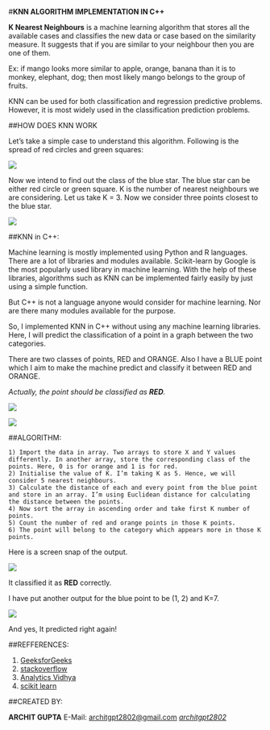 #**KNN ALGORITHM IMPLEMENTATION IN C++**

**K Nearest Neighbours** is a machine learning algorithm that stores all the available cases and classifies the new data or case based on the similarity measure. It suggests that if you are similar to your neighbour then you are one of them.

Ex: if mango looks more similar to apple, orange, banana than it is to monkey, elephant, dog; then most likely mango belongs to the group of fruits.

KNN can be used for both classification and regression predictive problems. However, it is most widely used in the classification prediction problems.

##HOW DOES KNN WORK

Let’s take a simple case to understand this algorithm. Following is the spread of red circles and green squares:

![](https://github.com/architgpt2802/knn-in-cpp/blob/master/readme%20images/r_img_1.png)

Now we intend to find out the class of the blue star. The blue star can be either red circle or green square. K is the number of nearest neighbours we are considering. Let us take K = 3. Now we consider three points closest to the blue star.

![](https://github.com/architgpt2802/knn-in-cpp/blob/master/readme%20images/r_img_2.png)

##KNN in C++:

Machine learning is mostly implemented using Python and R languages. There are a lot of libraries and modules available. Scikit-learn by Google is the most popularly used library in machine learning. With the help of these libraries, algorithms such as KNN can be implemented fairly easily by just using a simple function.

But C++ is not a language anyone would consider for machine learning. Nor are there many modules available for the purpose.

So, I implemented KNN in C++ without using any machine learning libraries. Here, I will predict the classification of a point in a graph between the two categories.

There are two classes of points, RED and ORANGE. Also I have a BLUE point which I aim to make the machine predict and classify it between RED and ORANGE.

_Actually, the point should be classified as **RED**._

![](https://github.com/architgpt2802/knn-in-cpp/blob/master/readme%20images/r_table.png)

![](https://github.com/architgpt2802/knn-in-cpp/blob/master/readme%20images/r_graph.png)

##ALGORITHM:

    1) Import the data in array. Two arrays to store X and Y values differently. In another array, store the corresponding class of the points. Here, 0 is for orange and 1 is for red.
    2) Initialise the value of K. I’m taking K as 5. Hence, we will consider 5 nearest neighbours.
    3) Calculate the distance of each and every point from the blue point and store in an array. I’m using Euclidean distance for calculating the distance between the points.
    4) Now sort the array in ascending order and take first K number of points.
    5) Count the number of red and orange points in those K points.
    6) The point will belong to the category which appears more in those K points.


Here is a screen snap of the output.

![](https://github.com/architgpt2802/knn-in-cpp/blob/master/output_1.png)

It classified it as **RED** correctly.

I have put another output for the blue point to be (1, 2) and K=7.

![](https://github.com/architgpt2802/knn-in-cpp/blob/master/output_2.png)

And yes, It predicted right again!


##REFFERENCES:

1) [GeeksforGeeks](https://www.geeksforgeeks.org/)
2) [stackoverflow](https://stackoverflow.com/)
3) [Analytics Vidhya](https://www.analyticsvidhya.com/blog/2018/03/introduction-k-neighbours-algorithm-clustering/)
4) [scikit learn](https://scikit-learn.org/)

##CREATED BY:

**ARCHIT GUPTA**
E-Mail: architgpt2802@gmail.com
[_architgpt2802_](https://github.com/architgpt2802)